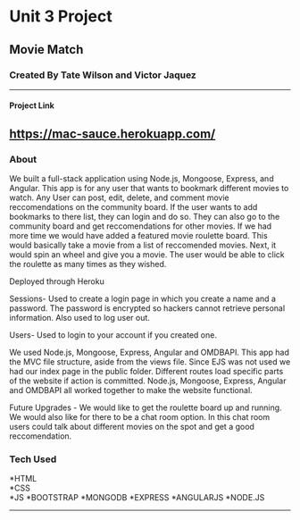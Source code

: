 # Unit 3 Project

## Movie Match

### Created By Tate Wilson and Victor Jaquez

---
#### Project Link
<https://mac-sauce.herokuapp.com/>
---

### About
We built a full-stack application using Node.js, Mongoose, Express, and Angular. This app is for any user that wants to bookmark different movies to watch. Any User can post, edit, delete, and comment movie reccomendations on the community board. If the user wants to add bookmarks to there list, they can login and do so. They can also go to the community board and get reccomendations for other movies. If we had more time we would have added a featured movie roulette board. This would basically take a movie from a list of reccomended movies. Next, it would spin an wheel and give you a movie. The user would be able to click the roulette as many times as they wished. 

Deployed through Heroku

Sessions- Used to create a login page in which you create a name and a password. The password is encrypted so hackers cannot retrieve personal information. Also used to log user out.

Users- Used to login to your account if you created one.

We used Node.js, Mongoose, Express, Angular and OMDBAPI. This app had the MVC file structure, aside from the views file. Since EJS was not used we had our index page in the public folder.  Different routes load specific parts of the website if action is committed. Node.js, Mongoose, Express, Angular and OMDBAPI all worked together to make the website functional.

Future Upgrades - We would like to get the roulette board up and running. We would also like for there to be a chat room option. In this chat room users could talk about different movies on the spot and get a good reccomendation. 

### Tech Used
*HTML  
*CSS  
*JS
*BOOTSTRAP
*MONGODB
*EXPRESS
*ANGULARJS
*NODE.JS

---


